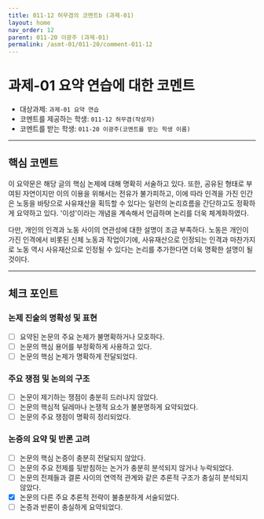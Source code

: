 ```yaml
---
title: 011-12 허무겸의 코멘트b (과제-01) 
layout: home
nav_order: 12
parent: 011-20 이광주 (과제-01)
permalink: /asmt-01/011-20/comment-011-12
---
```


# 과제-01 요약 연습에 대한 코멘트

- 대상과제: `과제-01 요약 연습`
- 코멘트를 제공하는 학생: `011-12 허무겸(작성자)` 
- 코멘트를 받는 학생: `011-20 이광주(코멘트를 받는 학생 이름)` 

---

## 핵심 코멘트

이 요약문은 해당 글의 핵심 논제에 대해 명확히 서술하고 있다. 또한, 공유된 형태로 부여된 자연이지만 이의 이용을 위해서는 전유가 불가피하고, 이에 따라 인격을 가진 인간은 노동을 바탕으로 사유재산을 획득할 수 있다는 일련의 논리흐름을 간단하고도 정확하게 요약하고 있다. '이성'이라는 개념을 계속해서 언급하며 논리를 더욱 체계화하였다.

다만, 개인의 인격과 노동 사이의 연관성에 대한 설명이 조금 부족하다. 노동은 개인이 가진 인격에서 비롯된 신체 노동과 작업이기에, 사유재산으로 인정되는 인격과 마찬가지로 노동 역시 사유재산으로 인정될 수 있다는 논리를 추가한다면 더욱 명확한 설명이 될 것이다.


---

## 체크 포인트

### 논제 진술의 명확성 및 표현  
- [ ] 요약된 논문의 주요 논제가 불명확하거나 모호하다.  
- [ ] 논문의 핵심 용어를 부정확하게 사용하고 있다.  
- [ ] 논문의 핵심 논제가 명확하게 전달되었다.  

### 주요 쟁점 및 논의의 구조  
- [ ] 논문이 제기하는 쟁점이 충분히 드러나지 않았다.  
- [ ] 논문의 핵심적 딜레마나 논쟁적 요소가 불분명하게 요약되었다.  
- [ ] 논문의 주요 쟁점이 명확히 정리되었다.  

### 논증의 요약 및 반론 고려  
- [ ] 논문의 핵심 논증이 충분히 전달되지 않았다.  
- [ ] 논문의 주요 전제를 뒷받침하는 논거가 충분히 분석되지 않거나 누락되었다.  
- [ ] 논문의 전제들과 결론 사이의 연역적 관계와 같은 추론적 구조가 충실히 분석되지 않았다.  
- [x] 논문의 다른 주요 추론적 전략이 불충분하게 서술되었다.
- [ ] 논증과 반론이 충실하게 요약되었다. 